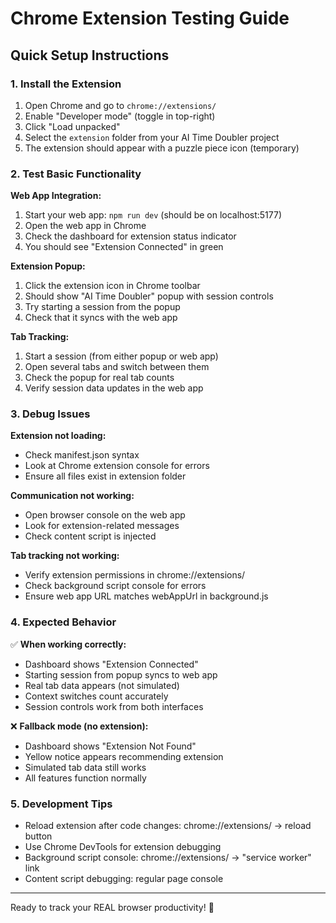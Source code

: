 # Chrome Extension Testing Guide

## Quick Setup Instructions

### 1. Install the Extension

1. Open Chrome and go to `chrome://extensions/`
2. Enable "Developer mode" (toggle in top-right)
3. Click "Load unpacked"
4. Select the `extension` folder from your AI Time Doubler project
5. The extension should appear with a puzzle piece icon (temporary)

### 2. Test Basic Functionality

**Web App Integration:**
1. Start your web app: `npm run dev` (should be on localhost:5177)
2. Open the web app in Chrome
3. Check the dashboard for extension status indicator
4. You should see "Extension Connected" in green

**Extension Popup:**
1. Click the extension icon in Chrome toolbar
2. Should show "AI Time Doubler" popup with session controls
3. Try starting a session from the popup
4. Check that it syncs with the web app

**Tab Tracking:**
1. Start a session (from either popup or web app)
2. Open several tabs and switch between them
3. Check the popup for real tab counts
4. Verify session data updates in the web app

### 3. Debug Issues

**Extension not loading:**
- Check manifest.json syntax
- Look at Chrome extension console for errors
- Ensure all files exist in extension folder

**Communication not working:**
- Open browser console on the web app
- Look for extension-related messages
- Check content script is injected

**Tab tracking not working:**
- Verify extension permissions in chrome://extensions/
- Check background script console for errors
- Ensure web app URL matches webAppUrl in background.js

### 4. Expected Behavior

✅ **When working correctly:**
- Dashboard shows "Extension Connected" 
- Starting session from popup syncs to web app
- Real tab data appears (not simulated)
- Context switches count accurately
- Session controls work from both interfaces

❌ **Fallback mode (no extension):**
- Dashboard shows "Extension Not Found"
- Yellow notice appears recommending extension
- Simulated tab data still works
- All features function normally

### 5. Development Tips

- Reload extension after code changes: chrome://extensions/ → reload button
- Use Chrome DevTools for extension debugging
- Background script console: chrome://extensions/ → "service worker" link
- Content script debugging: regular page console

---

Ready to track your REAL browser productivity! 🚀 